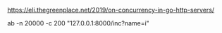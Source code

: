 https://eli.thegreenplace.net/2019/on-concurrency-in-go-http-servers/

ab -n 20000 -c 200 "127.0.0.1:8000/inc?name=i"
